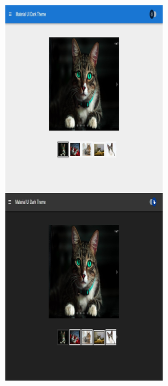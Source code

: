<img src="./src/assets/image/light.jpg" align="center" widht="800px" height="600px">
<img src="./src/assets/image/dark.jpg" align="center" widht="800px" height="600px">
